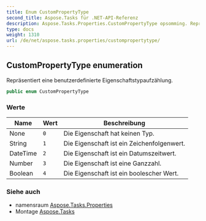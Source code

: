 ```yaml
---
title: Enum CustomPropertyType
second_title: Aspose.Tasks für .NET-API-Referenz
description: Aspose.Tasks.Properties.CustomPropertyType opsomming. Repräsentiert eine benutzerdefinierte Eigenschaftstypaufzählung.
type: docs
weight: 1310
url: /de/net/aspose.tasks.properties/custompropertytype/
---
```

## CustomPropertyType enumeration

Repräsentiert eine benutzerdefinierte Eigenschaftstypaufzählung.

```csharp
public enum CustomPropertyType
```

### Werte

| Name | Wert | Beschreibung |
| --- | --- | --- |
| None | `0` | Die Eigenschaft hat keinen Typ. |
| String | `1` | Die Eigenschaft ist ein Zeichenfolgenwert. |
| DateTime | `2` | Die Eigenschaft ist ein Datumszeitwert. |
| Number | `3` | Die Eigenschaft ist eine Ganzzahl. |
| Boolean | `4` | Die Eigenschaft ist ein boolescher Wert. |

### Siehe auch

* namensraum [Aspose.Tasks.Properties](../../aspose.tasks.properties/)
* Montage [Aspose.Tasks](../../)


